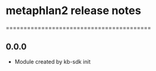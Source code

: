 # metaphlan2 release notes
=========================================

0.0.0
-----
* Module created by kb-sdk init
